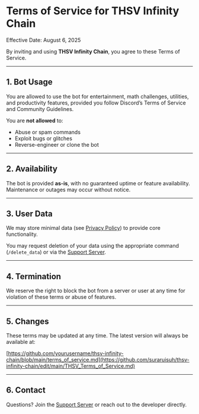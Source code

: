# Terms of Service for THSV Infinity Chain

Effective Date: August 6, 2025

By inviting and using **THSV Infinity Chain**, you agree to these Terms of Service.

---

## 1. Bot Usage

You are allowed to use the bot for entertainment, math challenges, utilities, and productivity features, provided you follow Discord’s Terms of Service and Community Guidelines.

You are **not allowed** to:
- Abuse or spam commands
- Exploit bugs or glitches
- Reverse-engineer or clone the bot

---

## 2. Availability

The bot is provided **as-is**, with no guaranteed uptime or feature availability. Maintenance or outages may occur without notice.

---

## 3. User Data

We may store minimal data (see [Privacy Policy](https://github.com/suraruisuh/thsv-infinity-chain/edit/main/THSV_Terms_of_Service.md)) to provide core functionality.

You may request deletion of your data using the appropriate command (`/delete_data`) or via the [Support Server](https://discord.gg/6QPgp6dkux).

---

## 4. Termination

We reserve the right to block the bot from a server or user at any time for violation of these terms or abuse of features.

---

## 5. Changes

These terms may be updated at any time. The latest version will always be available at:

[https://github.com/yourusername/thsv-infinity-chain/blob/main/terms_of_service.md](https://github.com/suraruisuh/thsv-infinity-chain/edit/main/THSV_Terms_of_Service.md)

---

## 6. Contact

Questions? Join the [Support Server](https://discord.gg/6QPgp6dkux) or reach out to the developer directly.
